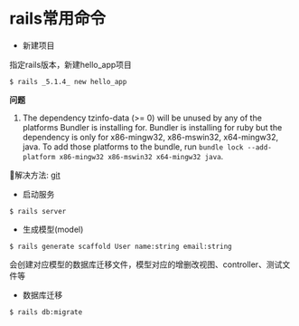 # rails常用命令

- 新建项目

指定rails版本，新建hello_app项目

```shell
$ rails _5.1.4_ new hello_app
```

**问题**

1. The dependency tzinfo-data (>= 0) will be unused by any of the platforms Bundler is installing for. Bundler is installing for ruby but the dependency is only for x86-mingw32, x86-mswin32, x64-mingw32, java. To add those platforms to the bundle, run `bundle lock --add-platform x86-mingw32 x86-mswin32 x64-mingw32 java`.

解决方法: [git](https://github.com/tzinfo/tzinfo-data/issues/12)

- 启动服务

```shell
$ rails server
```

- 生成模型(model)

```shell
$ rails generate scaffold User name:string email:string
```

会创建对应模型的数据库迁移文件，模型对应的增删改视图、controller、测试文件等

- 数据库迁移

```shell
$ rails db:migrate
```